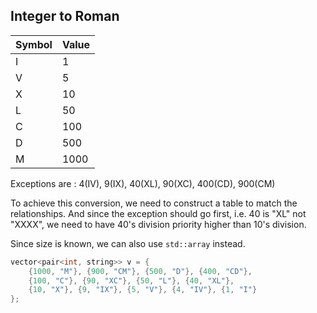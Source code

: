 ## Integer to Roman

| Symbol | Value |
|--------|-------|
|    I   |   1   |
|    V   |   5   |
|    X   |  10   |
|    L   |  50   |
|    C   |  100  |
|    D   |  500  |
|    M   | 1000  |

Exceptions are : 4(IV), 9(IX), 40(XL), 90(XC), 400(CD), 900(CM)

To achieve this conversion, we need to construct a table to match the relationships.
And since the exception should go first, i.e. 40 is "XL" not "XXXX", we need to have 40's division priority higher than 10's division.

Since size is known, we can also use `std::array` instead.
```cpp
vector<pair<int, string>> v = {
    {1000, "M"}, {900, "CM"}, {500, "D"}, {400, "CD"},
    {100, "C"}, {90, "XC"}, {50, "L"}, {40, "XL"},
    {10, "X"}, {9, "IX"}, {5, "V"}, {4, "IV"}, {1, "I"}
};
```

